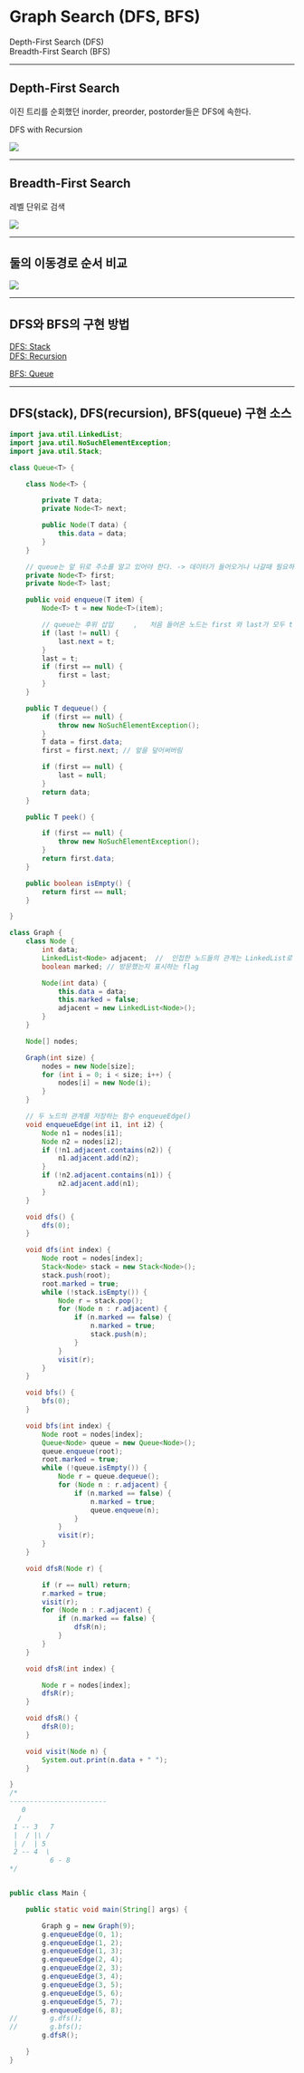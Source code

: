 # Graph Search (DFS, BFS)

Depth-First Search (DFS)  
Breadth-First Search (BFS)  

---

## Depth-First Search  

이진 트리를 순회했던 inorder, preorder, postorder들은 DFS에 속한다.  

DFS with Recursion  

![](/img/dfs.png)

---

## Breadth-First Search   

레벨 단위로 검색  

![](/img/bfs.png)

---

## 둘의 이동경로 순서 비교  

![](/img/sequence.png)  

---

## DFS와 BFS의 구현 방법

[DFS: Stack](https://www.youtube.com/watch?v=_hxFgg7TLZQ&list=PLjSkJdbr_gFY8VgactUs6_Jc9Ke8cPzZP&t=1m30s)  
[DFS: Recursion](https://www.youtube.com/watch?v=_hxFgg7TLZQ&list=PLjSkJdbr_gFY8VgactUs6_Jc9Ke8cPzZP&t=5m19s)  

[BFS: Queue](https://www.youtube.com/watch?v=_hxFgg7TLZQ&list=PLjSkJdbr_gFY8VgactUs6_Jc9Ke8cPzZP&t=3m11s)  

---

## DFS(stack), DFS(recursion), BFS(queue) 구현 소스

```java
import java.util.LinkedList;
import java.util.NoSuchElementException;
import java.util.Stack;

class Queue<T> {

    class Node<T> {

        private T data;
        private Node<T> next;

        public Node(T data) {
            this.data = data;
        }
    }

    // queue는 앞 뒤로 주소를 알고 있어야 한다. -> 데이터가 들어오거나 나갈때 필요하기 때문에
    private Node<T> first;
    private Node<T> last;

    public void enqueue(T item) {
        Node<T> t = new Node<T>(item);

        // queue는 후위 삽입     ,   처음 들어온 노드는 first 와 last가 모두 t
        if (last != null) {
            last.next = t;
        }
        last = t;
        if (first == null) {
            first = last;
        }
    }

    public T dequeue() {
        if (first == null) {
            throw new NoSuchElementException();
        }
        T data = first.data;
        first = first.next; // 앞을 덮어써버림

        if (first == null) {
            last = null;
        }
        return data;
    }

    public T peek() {

        if (first == null) {
            throw new NoSuchElementException();
        }
        return first.data;
    }

    public boolean isEmpty() {
        return first == null;
    }

}

class Graph {
    class Node {
        int data;
        LinkedList<Node> adjacent;  //  인접한 노드들의 관계는 LinkedList로 표현
        boolean marked; // 방문했는지 표시하는 flag

        Node(int data) {
            this.data = data;
            this.marked = false;
            adjacent = new LinkedList<Node>();
        }
    }

    Node[] nodes;

    Graph(int size) {
        nodes = new Node[size];
        for (int i = 0; i < size; i++) {
            nodes[i] = new Node(i);
        }
    }

    // 두 노드의 관계를 저장하는 함수 enqueueEdge()
    void enqueueEdge(int i1, int i2) {
        Node n1 = nodes[i1];
        Node n2 = nodes[i2];
        if (!n1.adjacent.contains(n2)) {
            n1.adjacent.add(n2);
        }
        if (!n2.adjacent.contains(n1)) {
            n2.adjacent.add(n1);
        }
    }

    void dfs() {
        dfs(0);
    }

    void dfs(int index) {
        Node root = nodes[index];
        Stack<Node> stack = new Stack<Node>();
        stack.push(root);
        root.marked = true;
        while (!stack.isEmpty()) {
            Node r = stack.pop();
            for (Node n : r.adjacent) {
                if (n.marked == false) {
                    n.marked = true;
                    stack.push(n);
                }
            }
            visit(r);
        }
    }

    void bfs() {
        bfs(0);
    }

    void bfs(int index) {
        Node root = nodes[index];
        Queue<Node> queue = new Queue<Node>();
        queue.enqueue(root);
        root.marked = true;
        while (!queue.isEmpty()) {
            Node r = queue.dequeue();
            for (Node n : r.adjacent) {
                if (n.marked == false) {
                    n.marked = true;
                    queue.enqueue(n);
                }
            }
            visit(r);
        }
    }

    void dfsR(Node r) {

        if (r == null) return;
        r.marked = true;
        visit(r);
        for (Node n : r.adjacent) {
            if (n.marked == false) {
                dfsR(n);
            }
        }
    }

    void dfsR(int index) {

        Node r = nodes[index];
        dfsR(r);
    }

    void dfsR() {
        dfsR(0);
    }

    void visit(Node n) {
        System.out.print(n.data + " ");
    }

}
/*
------------------------
   0
  /
 1 -- 3   7
 |  / |\ /
 | /  | 5
 2 -- 4  \
          6 - 8
*/


public class Main {

    public static void main(String[] args) {

        Graph g = new Graph(9);
        g.enqueueEdge(0, 1);
        g.enqueueEdge(1, 2);
        g.enqueueEdge(1, 3);
        g.enqueueEdge(2, 4);
        g.enqueueEdge(2, 3);
        g.enqueueEdge(3, 4);
        g.enqueueEdge(3, 5);
        g.enqueueEdge(5, 6);
        g.enqueueEdge(5, 7);
        g.enqueueEdge(6, 8);
//        g.dfs();
//        g.bfs();
        g.dfsR();

    }
}
```
